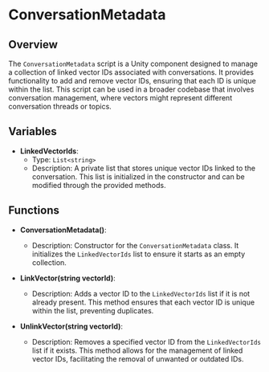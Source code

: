 # ConversationMetadata

## Overview
The `ConversationMetadata` script is a Unity component designed to manage a collection of linked vector IDs associated with conversations. It provides functionality to add and remove vector IDs, ensuring that each ID is unique within the list. This script can be used in a broader codebase that involves conversation management, where vectors might represent different conversation threads or topics.

## Variables

- **LinkedVectorIds**: 
  - Type: `List<string>`
  - Description: A private list that stores unique vector IDs linked to the conversation. This list is initialized in the constructor and can be modified through the provided methods.

## Functions

- **ConversationMetadata()**: 
  - Description: Constructor for the `ConversationMetadata` class. It initializes the `LinkedVectorIds` list to ensure it starts as an empty collection.

- **LinkVector(string vectorId)**: 
  - Description: Adds a vector ID to the `LinkedVectorIds` list if it is not already present. This method ensures that each vector ID is unique within the list, preventing duplicates.

- **UnlinkVector(string vectorId)**: 
  - Description: Removes a specified vector ID from the `LinkedVectorIds` list if it exists. This method allows for the management of linked vector IDs, facilitating the removal of unwanted or outdated IDs.